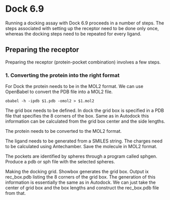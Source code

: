 # Dock 6.9

Running a docking assay with Dock 6.9 proceeds in a number of steps. The
steps associated with setting up the receptor need to be done only once, 
whereas the docking steps need to be repeated for every ligand.

## Preparing the receptor

Preparing the receptor (protein-pocket combination) involves a few steps.

### 1. Converting the protein into the right format

For Dock the protein needs to be in the MOL2 format. We can use 
OpenBabel to convert the PDB file into a MOL2 file. 
```
obabel -h -ipdb $1.pdb -omol2 > $1.mol2
```
The grid box needs to be defined. In dock the grid box is specified in 
a PDB file that specifies the 8 corners of the box. Same as in Autodock
this information can be calculated from the grid box center and the side 
lengths.

The protein needs to be converted to the MOL2 format.

The ligand needs to be generated from a SMILES string.
The charges need to be calculated using Antechamber.
Save the molecule in MOL2 format.

The pockets are identified by spheres through a program called sphgen.
Produce a pdb or sph file with the selected spheres.

Making the docking grid.
Showbox generates the grid box.
Output ix rec_box.pdb listing the 8 corners of the grid box.
The generation of this information is essentially the same as in Autodock.
We can just take the center of grid box and the box lengths and construct
the rec_box.pdb file from that.
